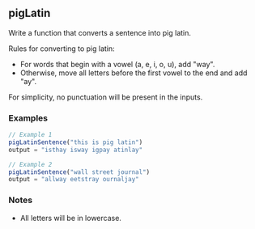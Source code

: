 ## pigLatin

Write a function that converts a sentence into pig latin.

Rules for converting to pig latin:

- For words that begin with a vowel (a, e, i, o, u), add "way".
- Otherwise, move all letters before the first vowel to the end and add "ay".

For simplicity, no punctuation will be present in the inputs.

### Examples

~~~ javascript
// Example 1
pigLatinSentence("this is pig latin")
output = "isthay isway igpay atinlay"

// Example 2
pigLatinSentence("wall street journal")
output = "allway eetstray ournaljay"
~~~ 

### Notes

- All letters will be in lowercase.